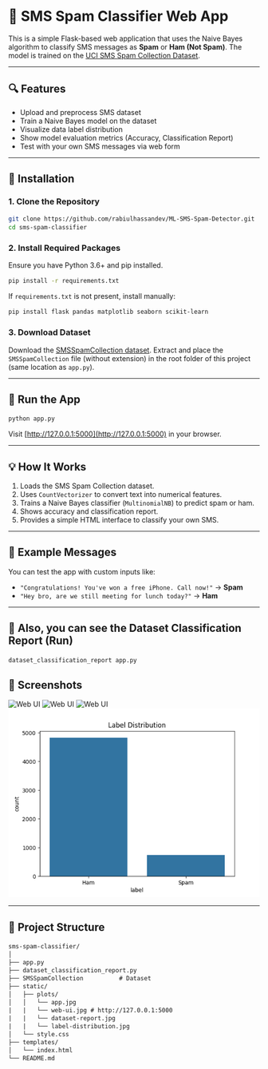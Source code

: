 # 📱 SMS Spam Classifier Web App

This is a simple Flask-based web application that uses the Naive Bayes algorithm to classify SMS messages as **Spam** or **Ham (Not Spam)**. The model is trained on the [UCI SMS Spam Collection Dataset](https://archive.ics.uci.edu/ml/datasets/SMS+Spam+Collection).

---

## 🔍 Features

- Upload and preprocess SMS dataset
- Train a Naive Bayes model on the dataset
- Visualize data label distribution
- Show model evaluation metrics (Accuracy, Classification Report)
- Test with your own SMS messages via web form

---

## 🚀 Installation

### 1. Clone the Repository

```bash
git clone https://github.com/rabiulhassandev/ML-SMS-Spam-Detector.git
cd sms-spam-classifier
```

### 2. Install Required Packages

Ensure you have Python 3.6+ and pip installed.

```bash
pip install -r requirements.txt
```

If `requirements.txt` is not present, install manually:

```bash
pip install flask pandas matplotlib seaborn scikit-learn
```

### 3. Download Dataset

Download the [SMSSpamCollection dataset](https://archive.ics.uci.edu/ml/machine-learning-databases/00228/smsspamcollection.zip). Extract and place the `SMSSpamCollection` file (without extension) in the root folder of this project (same location as `app.py`).

---

## 🧠 Run the App

```bash
python app.py
```

Visit [http://127.0.0.1:5000](http://127.0.0.1:5000) in your browser.

---

## 💡 How It Works

1. Loads the SMS Spam Collection dataset.
2. Uses `CountVectorizer` to convert text into numerical features.
3. Trains a Naive Bayes classifier (`MultinomialNB`) to predict spam or ham.
4. Shows accuracy and classification report.
5. Provides a simple HTML interface to classify your own SMS.

---

## 🧪 Example Messages

You can test the app with custom inputs like:

- `"Congratulations! You've won a free iPhone. Call now!"` → **Spam**
- `"Hey bro, are we still meeting for lunch today?"` → **Ham**

---

## 🧠 Also, you can see the Dataset Classification Report (Run)

```bash
dataset_classification_report app.py
```

## 📸 Screenshots

![Web UI](static/plots/app.png)
![Web UI](static/plots/web-ui.png)
![Web UI](static/plots/dataset-report.png)
![Web UI](static/plots/label-distribution.png)

---

## 📂 Project Structure

```
sms-spam-classifier/
│
├── app.py
├── dataset_classification_report.py
├── SMSSpamCollection          # Dataset 
├── static/
│   ├── plots/
│   │   └── app.jpg
|   |   └── web-ui.jpg # http://127.0.0.1:5000
|   |   └── dataset-report.jpg
|   |   └── label-distribution.jpg
│   └── style.css
├── templates/
│   └── index.html
└── README.md
```
